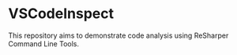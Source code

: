 # VSCodeInspect
This repository aims to demonstrate code analysis using ReSharper Command Line Tools. 
